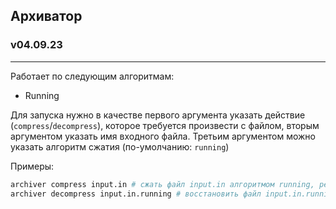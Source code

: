 ## Архиватор
### v04.09.23
---
Работает по следующим алгоритмам:
- Running

Для запуска нужно в качестве первого аргумента указать действие (`compress`/`decompress`), которое требуется произвести с файлом, вторым аргументом указать имя входного файла. Третьим аргументом можно указать алгоритм сжатия (по-умолчанию: `running`)

Примеры:
```bash
archiver compress input.in # сжать файл input.in алгоритмом running, результат будет записан в файл input.in.running
archiver decompress input.in.running # восстановить файл input.in.running при помощи алгоритма running, результат будет записан в файл input.in.running.recovered
```
